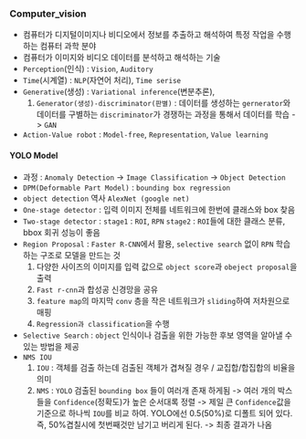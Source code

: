 ### Computer_vision
- 컴퓨터가 디지털이미지나 비디오에서 정보를 추출하고 해석하여 특정 작업을 수행하는 컴퓨터 과학 분야
- 컴퓨터가 이미지와 비디오 데이터를 분석하고 해석하는 기술
- `Perception`(인식) : `Vision`, `Auditory`
- `Time`(시계열) : `NLP`(자연어 처리), `Time serise`
- `Generative`(생성) : `Variational inference`(변분추론),
  1. `Generator(생성)-discriminator(판별)` : 데이터를 생성하는 `gernerator`와 데이터를 구별하는 `discriminator`가 경쟁하는 과정을 통해서 데이터를 학습 -> `GAN`
- `Action-Value robot` : `Model-free`, `Representation`, `Value learning`

#### YOLO Model
- 과정 : `Anomaly Detection` -> `Image Classification` -> `Object Detection`
- `DPM(Deformable Part Model)` : `bounding box regression`
- `object detection` 역사 `AlexNet (google net)`
- `One-stage detector` : 입력 이미지 전체를 네트워크에 한번에 클래스와 box 찾음
- `Two-stage detector` : `stage1` : `ROI`, `RPN` 
                         `stage2` : `ROI`들에 대한 클래스 분류, bbox 회귀 성능이 좋음
- `Region Proposal` : `Faster R-CNN`에서 활용, `selective search` 없이 `RPN` 학습하는 구조로 모델을 만드는 것
  1. 다양한 사이즈의 이미지를 입력 값으로 `object score`과 `obeject proposal`을 출력
  2. `Fast r-cnn`과 합성공 신경망을 공유
  3. `feature map`의 마지막 `conv` 층을 작은 네트워크가 `sliding`하여 저차원으로 매핑
  4. `Regression과 classification`을 수행
- `Selective Search` : `object` 인식이나 검출을 위한 가능한 후보 영역을 알아낼 수 있는 방법을 제공
- `NMS IOU`
  1. `IOU` : 객체를 검출 하는데 검출된 객체가 겹쳐질 경우 / 교집합/합집합의 비율을 의미
  2. `NMS` : `YOLO` 검출된 `bounding box` 들이 여러개 존재 하게됨
              -> 여러 개의 박스들을 `Confidence`(정확도)가 높은 순서대록 정렬
              -> 제일 큰 `Confidence`값을 기준으로 하나씩 `IOU`를 비교 하여. YOLO에선 0.5(50%)로 디폴트 되어 있다. 즉, 50%겹칠시에 첫번째것만 남기고 버리게 된다.
              -> 최종 결과가 나옴